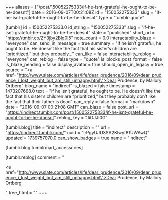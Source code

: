 +++
aliases = ["/post/150052275333/if-he-isnt-grateful-he-ought-to-be-he-doesnt"]
date = 2016-09-07T00:21:08Z
id = "150052275333"
slug = "if-he-isnt-grateful-he-ought-to-be-he-doesnt"
type = "tumblr-quote"

[tumblr]
id = 150052275333.0
id_string = "150052275333"
slug = "if-he-isnt-grateful-he-ought-to-be-he-doesnt"
state = "published"
short_url = "https://tmblr.co/ZY3jby2Blq0I5"
note_count = 0.0
interactability_blaze = "everyone"
can_send_in_message = true
summary = "if he isn’t grateful, he ought to be. He doesn’t like the fact that his sister’s children are “prioritized,” but they probably..."
can_like = false
interactability_reblog = "everyone"
can_reblog = false
type = "quote"
is_blocks_post_format = false
is_blaze_pending = false
display_avatar = true
should_open_in_legacy = true
source = "<a href=\"http://www.slate.com/articles/life/dear_prudence/2016/09/dear_prudence_i_lost_weight_but_am_still_unhappy.html\">Dear Prudence</a>, by Mallory Ortberg"
blog_name = "indirect"
is_blazed = false
timestamp = 1473207668.0
text = "if he isn’t grateful, he ought to be. He doesn’t like the fact that his sister’s children are “prioritized,” but they probably don’t like the fact that their father is dead"
can_reply = false
format = "markdown"
date = "2016-09-07 00:21:08 GMT"
can_blaze = false
post_url = "https://indirect.tumblr.com/post/150052275333/if-he-isnt-grateful-he-ought-to-be-he-doesnt"
reblog_key = "JiOJJI0G"

[tumblr.blog]
title = "indirect"
description = ""
url = "https://indirect.tumblr.com/"
uuid = "t:PgyUJU3SA2Klwyt81UWAwQ"
updated = 1739757070.0
can_show_badges = true
name = "indirect"

[tumblr.blog.tumblrmart_accessories]

[tumblr.reblog]
comment = "<p><a href=\"http://www.slate.com/articles/life/dear_prudence/2016/09/dear_prudence_i_lost_weight_but_am_still_unhappy.html\">Dear Prudence</a>, by Mallory Ortberg</p>"
tree_html = ""
+++

